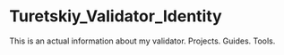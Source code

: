 # Turetskiy_Validator_Identity
This is an actual information about my validator. Projects. Guides. Tools.
